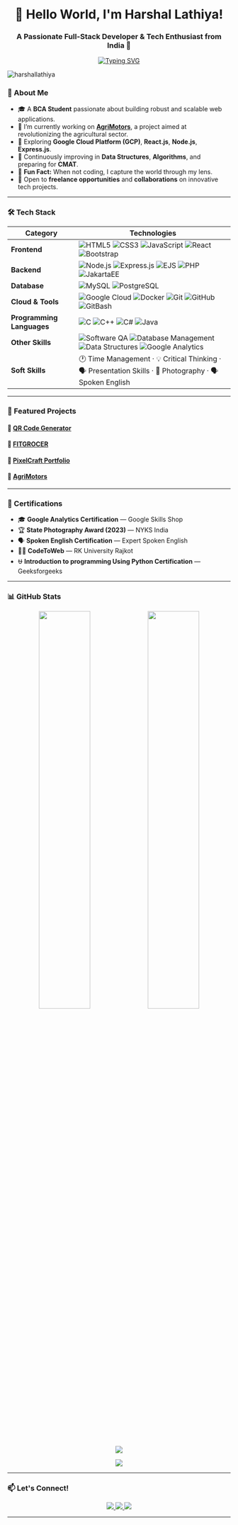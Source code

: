 <h1 align="center">👋 Hello World, I'm Harshal Lathiya!</h1>
<h3 align="center">A Passionate Full-Stack Developer & Tech Enthusiast from India 🚀</h3>
<p align="center">
  <a href="https://git.io/typing-svg">
    <img src="https://readme-typing-svg.demolab.com?font=Fira+Code&pause=1000&color=22F74B&center=true&vCenter=true&width=435&lines=Full-Stack+Enthusiast;Forever+Learning+%3C3" alt="Typing SVG" />
  </a>
</p>
  <img  align="center" src="https://komarev.com/ghpvc/?username=harshallathiya&label=Profile+Views&color=0e75b6&style=for-the-badge" alt="harshallathiya" /> 

### 🔹 About Me

- 🎓 A **BCA Student** passionate about building robust and scalable web applications.
- 🔭 I’m currently working on **[AgriMotors](https://github.com/HarshalLathiya)**, a project aimed at revolutionizing the agricultural sector.
- 🌱 Exploring **Google Cloud Platform (GCP)**, **React.js**, **Node.js**, **Express.js**.
- 🧠 Continuously improving in **Data Structures**, **Algorithms**, and preparing for **CMAT**.
- 📸 **Fun Fact:** When not coding, I capture the world through my lens.
- 💼 Open to **freelance opportunities** and **collaborations** on innovative tech projects.

---

### 🛠️ Tech Stack

| Category | Technologies |
|-----------|---------------|
| **Frontend** | ![HTML5](https://img.shields.io/badge/HTML5-E34F26?style=flat&logo=html5&logoColor=white) ![CSS3](https://img.shields.io/badge/CSS3-1572B6?style=flat&logo=css3&logoColor=white) ![JavaScript](https://img.shields.io/badge/JavaScript-F7DF1E?style=flat&logo=javascript&logoColor=black) ![React](https://img.shields.io/badge/React-61DAFB?style=flat&logo=react&logoColor=black) ![Bootstrap](https://img.shields.io/badge/Bootstrap-7952B3?style=flat&logo=bootstrap&logoColor=white) |
| **Backend** | ![Node.js](https://img.shields.io/badge/Node.js-339933?style=flat&logo=nodedotjs&logoColor=white) ![Express.js](https://img.shields.io/badge/Express.js-000000?style=flat&logo=express&logoColor=white) ![EJS](https://img.shields.io/badge/EJS-8BC34A?style=flat&logo=javascript&logoColor=white) ![PHP](https://img.shields.io/badge/PHP-777BB4?style=flat&logo=php&logoColor=white) ![JakartaEE](https://img.shields.io/badge/Jakarta%20EE-FE7A16?style=flat&logo=java&logoColor=white) |
| **Database** | ![MySQL](https://img.shields.io/badge/MySQL-4479A1?style=flat&logo=mysql&logoColor=white) ![PostgreSQL](https://img.shields.io/badge/PostgreSQL-4169E1?style=flat&logo=postgresql&logoColor=white) |
| **Cloud & Tools** | ![Google Cloud](https://img.shields.io/badge/Google_Cloud-4285F4?style=flat&logo=google-cloud&logoColor=white) ![Docker](https://img.shields.io/badge/Docker-2496ED?style=flat&logo=docker&logoColor=white) ![Git](https://img.shields.io/badge/Git-F05032?style=flat&logo=git&logoColor=white) ![GitHub](https://img.shields.io/badge/GitHub-181717?style=flat&logo=github&logoColor=white) ![GitBash](https://img.shields.io/badge/GitBash-4EAA25?style=flat&logo=gnubash&logoColor=white) |
| **Programming Languages** | ![C](https://img.shields.io/badge/C-A8B9CC?style=flat&logo=c&logoColor=white) ![C++](https://img.shields.io/badge/C++-00599C?style=flat&logo=cplusplus&logoColor=white) ![C#](https://img.shields.io/badge/C%23-239120?style=flat&logo=c-sharp&logoColor=white) ![Java](https://img.shields.io/badge/Java-ED8B00?style=flat&logo=openjdk&logoColor=white) |
| **Other Skills** | ![Software QA](https://img.shields.io/badge/Software%20Quality%20Assurance-4CAF50?style=flat&logo=testinglibrary&logoColor=white) ![Database Management](https://img.shields.io/badge/DBMS-6D4C41?style=flat) ![Data Structures](https://img.shields.io/badge/Data%20Structures-2196F3?style=flat) ![Google Analytics](https://img.shields.io/badge/Google%20Analytics-E37400?style=flat&logo=google-analytics&logoColor=white) |
| **Soft Skills** | 🕐 Time Management · 💡 Critical Thinking · 🗣️ Presentation Skills · 📸 Photography · 🗣️ Spoken English |

---

### 🧩 Featured Projects

#### 🔹  [QR Code Generator](https://github.com/HarshalLathiya/QR_Code_Project_.git)
  
#### 🔹 [FITGROCER](https://github.com/HarshalLathiya/FITGROCER_Grocery_Management_System-.git)

#### 🔹 [PixelCraft Portfolio](https://harshallathiya.github.io/Bootstrap/My_web_framework/my_website.html) 

#### 🔹  [AgriMotors](https://github.com/HarshalLathiya/AgriMotors.git)

---

### 📜 Certifications

- 🎓 **Google Analytics Certification** — Google Skills Shop 
- 🏆 **State Photography Award (2023)** — NYKS India
- 🗣️ **Spoken English Certification** — Expert Spoken English  
- 🧑‍💻 **CodeToWeb** — RK University Rajkot
- ⛎ **Introduction to programming Using Python Certification** — Geeksforgeeks
---

### 📊 GitHub Stats

<p align="center">
  <img width="48%" src="https://github-readme-stats.vercel.app/api?username=harshallathiya&show_icons=true&theme=radical&hide_border=true" />
  <img width="48%" src="https://github-readme-streak-stats.herokuapp.com/?user=harshallathiya&theme=radical&hide_border=true" />
</p>

<p align="center">
  <img src="https://github-readme-stats.vercel.app/api/top-langs/?username=harshallathiya&layout=compact&theme=radical&hide_border=true&langs_count=8" />
</p>

<p align="center">
  <a href="https://github.com/HarshalLathiya">
    <img src="https://github-profile-trophy.vercel.app/?username=harshallathiya&theme=radical&no-frame=true&row=1&column=6" />
  </a>
</p>

---

### 📫 Let's Connect!

<p align="center">
  <a href="https://www.linkedin.com/in/harshal-lathiya11/">
    <img src="https://img.shields.io/badge/LinkedIn-0077B5?style=for-the-badge&logo=linkedin&logoColor=white" />
  </a>
  <a href="mailto:Harshalplathiya@gmail.com">
    <img src="https://img.shields.io/badge/Gmail-D14836?style=for-the-badge&logo=gmail&logoColor=white" />
  </a>
  <a href="https://harshallathiya.github.io/My_Portfolio/">
    <img src="https://img.shields.io/badge/My-Portfolio-009dff?style=for-the-badge&logo=apple&logoColor=white" />
  </a>
</p>

---
